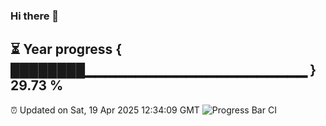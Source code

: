### Hi there 👋
⏳ Year progress { ████████▁▁▁▁▁▁▁▁▁▁▁▁▁▁▁▁▁▁▁▁▁▁ } 29.73 %
---
⏰ Updated on Sat, 19 Apr 2025 12:34:09 GMT
![Progress Bar CI](https://github.com/liununu/liununu/workflows/Progress%20Bar%20CI/badge.svg)
